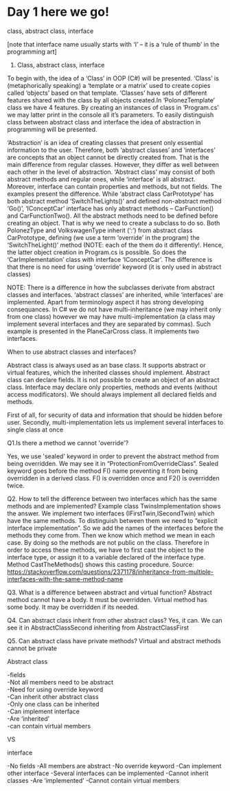 # Day 1 here we go!
class, abstract class, interface 

 [note that interface name usually starts with ‘I’ – it is a ‘rule of thumb’ in the programming art]
 
1. Class, abstract class, interface

To begin with, the idea of a ‘Class’ in OOP (C#) will be presented. ‘Class’ is (metaphorically speaking) a ‘template or a matrix’ used to create copies called ‘objects’ based on that template. ‘Classes’ have sets of different features shared with the class by all objects created.In ‘PolonezTemplate’ class we have 4 features. By creating an instances of class in ‘Program.cs’ we may latter print in the console all it’s parameters. To easily distinguish class between abstract class and interface the idea of abstraction in programming will be presented. 

‘Abstraction’ is an idea of creating classes that present only essential information to the user. Therefore, both ‘abstract classes’ and ‘interfaces’ are concepts that an object cannot be directly created from. That is the main difference from regular classes. However, they differ as well between each other in the level of abstraction. ‘Abstract class’ may consist of both abstract methods and regular ones, while ‘interface’ is all abstract. Moreover, interface can contain properties and methods, but not fields.
The examples present the difference. While ‘abstract class CarPrototype’ has both abstract method ‘SwitchTheLights()’ and defined non-abstract method ‘Go()’, ‘IConceptCar’ interface has only abstract methods – CarFunction() and CarFunctionTwo(). All the abstract methods need to be defined before creating an object. That is why we need to create a subclass to do so.
Both PolonezType and VolkswagenType inherit (‘:’) from abstract class CarPrototype, defining (we use a term ‘override’ in the program) the ‘SwitchTheLight()’ method (NOTE: each of the them do it differently!. Hence, the latter object creation in Program.cs is possible. So does the ‘CarImplementation’ class with interface ‘IConceptCar’. The difference is that there is no need for using 'override' keyword (it is only used in abstract classes)

NOTE: There is a difference in how the subclasses derivate from abstract classes and interfaces. ‘abstract classes’ are inherited, while ‘interfaces’ are implemented. Apart from terminology aspect it has strong developing consequances. In C# we do not have multi-inheritance (we may inherit only from one class) however we may have multi-implementation (a class may implement several interfaces and they are separated by commas). Such example is presented in the PlaneCarCross class. It implements two interfaces.

When to use abstract classes and interfaces?

Abstract class is always used as an base class. It supports abstract or virtual features, which the inherited classes should implement. Abstract class can declare fields. It is not possible to create an object of an abstract class. Interface may declare only properties, methods and events (without access modificators). We should always implement all declared fields and methods.  

First of all, for security of data and information that should be hidden before user. Secondly, multi-implementation lets us implement several interfaces to single class at once

Q1.Is there a method we cannot 'override'?

Yes, we use 'sealed' keyword in order to prevent the abstract method from being overridden. We may see it in “ProtectionFromOverrideClass”. Sealed keyword goes before the method F() name preventing it from being overridden in a derived class. F() is overridden once and F2() is overridden twice.

Q2. How to tell the difference between two interfaces which has the same methods and are implemented?
Example class TwinsImplementation shows the answer. We implement two interfaces (IFirstTwin,ISecondTwin) which have the same methods. To distinguish between them we need to “explicit interface implementation”. So we add the names of the interfaces before the methods they come from. Then we know which method we mean in each case. By doing so the methods are not public on the class. Therefore in order to access these methods, we have to first cast the object to the interface type, or assign it to a variable declared of the interface type. Method CastTheMethods() shows this casting procedure. 
Source: https://stackoverflow.com/questions/2371178/inheritance-from-multiple-interfaces-with-the-same-method-name

Q3. What is a difference between abstract and virtual function?
Abstract method cannot have a body. It must be overridden. Virtual method has some body. It may be overridden if its needed.

Q4. Can abstract class inherit from other abstract class?
Yes, it can. We can see it in AbstractClassSecond inheriting from AbstractClassFirst

Q5. Can abstract class have private methods?
Virtual and abstract methods cannot be private

Abstract class                                             	  

-fields	                                                         
-Not all members need to be abstract	                        
-Need for using override keyword	                          
-Can inherit other abstract class	                              
-Only one class can be inherited	                               
-Can implement interface	                                        
-Are ‘inherited’	                                                
-can contain virtual members                                     

VS

interface

-No fields
-All members are abstract
-No override keyword
-Can implement other interface
-Several interfaces can be implemented
-Cannot inherit classes
-Are ‘implemented’
-Cannot contain virtual members
